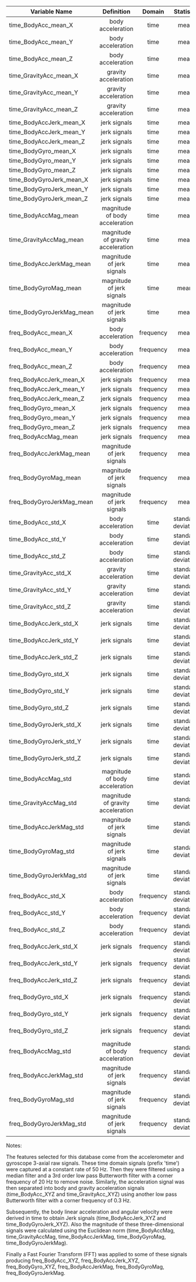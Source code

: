 | Variable Name            | Definition | Domain | Statistic |
| ----------------------   | :---------:| :----: | :-------: |
| time_BodyAcc_mean_X      |  body acceleration          |   time|mean       |
| time_BodyAcc_mean_Y      |  body acceleration          | time       |mean       |
| time_BodyAcc_mean_Z      |  body acceleration          | time       | mean      |   
| time_GravityAcc_mean_X   |  gravity acceleration         | time       | mean      |  
| time_GravityAcc_mean_Y   |  gravity acceleration          | time       | mean      |
| time_GravityAcc_mean_Z   |  gravity acceleration          |time        | mean      |
| time_BodyAccJerk_mean_X  |  jerk signals          | time       | mean      |
| time_BodyAccJerk_mean_Y  |  jerk signals          |  time      | mean      |
| time_BodyAccJerk_mean_Z  |  jerk signals          |time        | mean      |
| time_BodyGyro_mean_X     |  jerk signals          | time       | mean      |
| time_BodyGyro_mean_Y     |  jerk signals          |  time      | mean      |
| time_BodyGyro_mean_Z     |   jerk signals         |  time      | mean      |
| time_BodyGyroJerk_mean_X |  jerk signals          | time       | mean      |
| time_BodyGyroJerk_mean_Y |  jerk signals          | time       | mean      |           |
| time_BodyGyroJerk_mean_Z |  jerk signals          |  time      |mean       |
| time_BodyAccMag_mean     |  magnitude of body acceleration          |  time      |    mean   |
| time_GravityAccMag_mean  |  magnitude of gravity acceleration          | time       |      mean |
| time_BodyAccJerkMag_mean | magnitude of jerk signals           |  time      |mean           |
| time_BodyGyroMag_mean    | magnitude of jerk signals           | time       |meam           |
| time_BodyGyroJerkMag_mean| magnitude of jerk signals            | time       |mean           |
| freq_BodyAcc_mean_X      |  body acceleration          | frequency       |mean           |
| freq_BodyAcc_mean_Y      |  body acceleration          | frequency       |mean           |
| freq_BodyAcc_mean_Z      |  body acceleration          |  frequency  |  mean         |
| freq_BodyAccJerk_mean_X  | jerk signals           |  frequency      |  mean         |
| freq_BodyAccJerk_mean_Y  | jerk signals           | frequency       |  mean         |
| freq_BodyAccJerk_mean_Z  | jerk signals           |  frequency      |  mean         |
| freq_BodyGyro_mean_X     | jerk signals           |   frequency     |  mean         |
| freq_BodyGyro_mean_Y     | jerk signals           | frequency       |  mean     |
| freq_BodyGyro_mean_Z     | jerk signals           | frequency       |  mean         |
| freq_BodyAccMag_mean     | jerk signals           | frequency       |  mean         |
| freq_BodyAccJerkMag_mean | magnitude of jerk signals           | frequency       |  mean         |
| freq_BodyGyroMag_mean    | magnitude of jerk signals           | frequency       |  mean         |
| freq_BodyGyroJerkMag_mean| magnitude of jerk signals           | frequency       |  mean         |
| time_BodyAcc_std_X       | body acceleration           |   time     |  standard deviation         | 
| time_BodyAcc_std_Y       | body acceleration           | time       |    standard deviation       |
| time_BodyAcc_std_Z       | body acceleration           | time       |    standard deviation       |
| time_GravityAcc_std_X    | gravity acceleration           | time       |           standard deviation|
| time_GravityAcc_std_Y    | gravity acceleration           | time       |    standard deviation       |
| time_GravityAcc_std_Z    | gravity acceleration           | time       |    standard deviation       |
| time_BodyAccJerk_std_X   | jerk signals           | time       |      standard deviation     |
| time_BodyAccJerk_std_Y   | jerk signals           | time       |  standard deviation         |
| time_BodyAccJerk_std_Z   | jerk signals           | time       |standard deviation           |
| time_BodyGyro_std_X      | jerk signals           | time       |standard deviation           |
| time_BodyGyro_std_Y      | jerk signals           | time       |standard deviation           |
| time_BodyGyro_std_Z      | jerk signals            | time       |standard deviation           |
| time_BodyGyroJerk_std_X  | jerk signals           | time       |standard deviation           |
| time_BodyGyroJerk_std_Y  | jerk signals           | time       |  standard deviation         |
| time_BodyGyroJerk_std_Z  | jerk signals           | time       |standard deviation           |
| time_BodyAccMag_std      |  magnitude of body acceleration          | time       |standard deviation           |
| time_GravityAccMag_std   |  magnitude of gravity acceleration          | time       |standard deviation           |
| time_BodyAccJerkMag_std  |   magnitude of jerk signals          | time       |standard deviation           | 
| time_BodyGyroMag_std     |    magnitude of jerk signals         | time       |standard deviation           |
| time_BodyGyroJerkMag_std |  magnitude of jerk signals           | time       |standard deviation           |  
| freq_BodyAcc_std_X       |  body acceleration          | frequency       |standard deviation           |
| freq_BodyAcc_std_Y       |  body acceleration          | frequency       |standard deviation           |
| freq_BodyAcc_std_Z       | body acceleration           | frequency       |standard deviation           |
| freq_BodyAccJerk_std_X   |  jerk signals          | frequency       |standard deviation           |
| freq_BodyAccJerk_std_Y   |  jerk signals          | frequency       |standard deviation           |
| freq_BodyAccJerk_std_Z   |  jerk signals          | frequency       |standard deviation           |
| freq_BodyGyro_std_X      |  jerk signals          | frequency       |standard deviation           |
| freq_BodyGyro_std_Y      | jerk signals           | frequency       |standard deviation           |
| freq_BodyGyro_std_Z      | jerk signals           | frequency       |standard deviation           |
| freq_BodyAccMag_std      | magnitude of body acceleration           | frequency       |standard deviation           | 
| freq_BodyAccJerkMag_std  | magnitude of jerk signals           | frequency       |standard deviation           |
| freq_BodyGyroMag_std     | magnitude of jerk signals           | frequency       |standard deviation           |
| freq_BodyGyroJerkMag_std | magnitude of jerk signals           | frequency       |standard deviation           |

Notes:

The features selected for this database come from the accelerometer and gyroscope 3-axial raw signals. These time domain signals (prefix 'time') were captured at a constant rate of 50 Hz. Then they were filtered using a median filter and a 3rd order low pass Butterworth filter with a corner frequency of 20 Hz to remove noise. Similarly, the acceleration signal was then separated into body and gravity acceleration signals (time_BodyAcc_XYZ and time_GravityAcc_XYZ) using another low pass Butterworth filter with a corner frequency of 0.3 Hz. 

Subsequently, the body linear acceleration and angular velocity were derived in time to obtain Jerk signals (time_BodyAccJerk_XYZ and time_BodyGyroJerk_XYZ). Also the magnitude of these three-dimensional signals were calculated using the Euclidean norm (time_BodyAccMag, time_GravityAccMag, time_BodyAccJerkMag, time_BodyGyroMag, time_BodyGyroJerkMag). 

Finally a Fast Fourier Transform (FFT) was applied to some of these signals producing freq_BodyAcc_XYZ, freq_BodyAccJerk_XYZ, freq_BodyGyro_XYZ, freq_BodyAccJerkMag, freq_BodyGyroMag, freq_BodyGyroJerkMag.  
